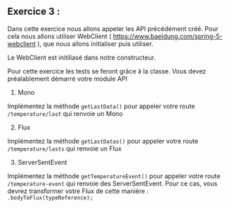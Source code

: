 ## Exercice 3 :

Dans cette exercice nous allons appeler les API précédément créé. Pour cela nous allons
utiliser WebClient ( https://www.baeldung.com/spring-5-webclient ), que nous allons initialiser
puis utiliser.

Le WebClient est initiliasé dans notre constructeur.

Pour cette exercice les tests se feront grâce à la classe. Vous devez préalablement démarré votre module API

1. Mono

Implémentez la méthode `getLastData()` pour appeler votre route 
`/temperature/last` qui renvoie un Mono

2. Flux

Implémentez la méthode `getLastDatas()` pour appeler votre route 
`/temperature/lasts` qui renvoie un Flux

3. ServerSentEvent

Implémentez la méthode `getTemperatureEvent()` pour appeler votre route `/temperature-event`
qui renvoie des ServerSentEvent. Pour ce cas, vous devrez transformer votre Flux de cette manière :
`.bodyToFlux(typeReference);`